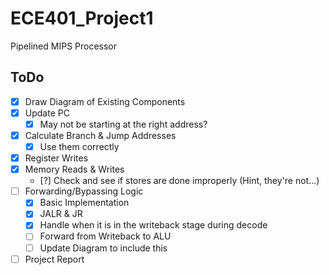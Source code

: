 # ECE401_Project1
Pipelined MIPS Processor

## ToDo
- [x] Draw Diagram of Existing Components
- [x] Update PC
    - [x] May not be starting at the right address?
- [x] Calculate Branch & Jump Addresses
    - [x] Use them correctly
- [x] Register Writes
- [x] Memory Reads & Writes
    - [?] Check and see if stores are done improperly (Hint, they're not...)
- [ ] Forwarding/Bypassing Logic
    - [x] Basic Implementation
    - [x] JALR & JR
    - [x] Handle when it is in the writeback stage during decode
    - [ ] Forward from Writeback to ALU
	- [ ] Update Diagram to include this
- [ ] Project Report
